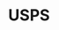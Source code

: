 ---
# This topic lives at
# https://digital.gov/topics/usps

slug: "usps"

# Topic Title
title: "USPS"

# description — keep it short and clear
summary: ""


# Weight
weight: 1

# For more information on managing topics,
# see https://github.com/GSA/digitalgov.gov/wiki
---
